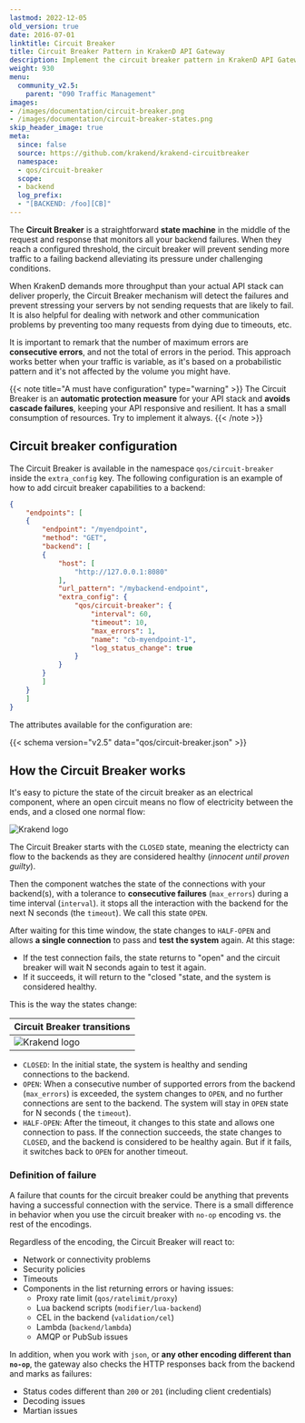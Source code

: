 ```yaml
---
lastmod: 2022-12-05
old_version: true
date: 2016-07-01
linktitle: Circuit Breaker
title: Circuit Breaker Pattern in KrakenD API Gateway
description: Implement the circuit breaker pattern in KrakenD API Gateway to enhance the resilience and stability of your API ecosystem
weight: 930
menu:
  community_v2.5:
    parent: "090 Traffic Management"
images:
- /images/documentation/circuit-breaker.png
- /images/documentation/circuit-breaker-states.png
skip_header_image: true
meta:
  since: false
  source: https://github.com/krakend/krakend-circuitbreaker
  namespace:
  - qos/circuit-breaker
  scope:
  - backend
  log_prefix:
  - "[BACKEND: /foo][CB]"
---
```

The **Circuit Breaker** is a straightforward **state machine** in the middle of the request and response that monitors all your backend failures. When they reach a configured threshold, the circuit breaker will prevent sending more traffic to a failing backend alleviating its pressure under challenging conditions.

When KrakenD demands more throughput than your actual API stack can deliver properly, the Circuit Breaker mechanism will detect the failures and prevent stressing your servers by not sending requests that are likely to fail. It is also helpful for dealing with network and other communication problems by preventing too many requests from dying due to timeouts, etc.

It is important to remark that the number of maximum errors are **consecutive errors**, and not the total of errors in the period. This approach works better when your traffic is variable, as it's based on a probabilistic pattern and it's not affected by the volume you might have.

{{< note title="A must have configuration" type="warning" >}}
The Circuit Breaker is an **automatic protection measure** for your API stack and **avoids cascade failures**, keeping your API responsive and resilient. It has a small consumption of resources. Try to implement it always.
{{< /note >}}


## Circuit breaker configuration

The Circuit Breaker is available in the namespace `qos/circuit-breaker` inside the `extra_config` key. The following configuration is an example of how to add circuit breaker capabilities to a backend:
```json
{
    "endpoints": [
    {
        "endpoint": "/myendpoint",
        "method": "GET",
        "backend": [
        {
            "host": [
                "http://127.0.0.1:8080"
            ],
            "url_pattern": "/mybackend-endpoint",
            "extra_config": {
                "qos/circuit-breaker": {
                    "interval": 60,
                    "timeout": 10,
                    "max_errors": 1,
                    "name": "cb-myendpoint-1",
                    "log_status_change": true
                }
            }
        }
        ]
    }
    ]
}
```

The attributes available for the configuration are:

{{< schema version="v2.5" data="qos/circuit-breaker.json" >}}

## How the Circuit Breaker works
It's easy to picture the state of the circuit breaker as an electrical component, where an open circuit means no flow of electricity between the ends, and a closed one normal flow:

![Krakend logo](/images/documentation/circuit-breaker.png)

The Circuit Breaker starts with the `CLOSED` state, meaning the electricty can flow to the backends as they are considered healthy (*innocent until proven guilty*).

Then the component watches the state of the connections with your backend(s), with a tolerance to **consecutive failures** (`max_errors`) during a time interval (`interval`). it stops all the interaction with the backend for the next N seconds (the `timeout`). We call this state `OPEN`.

After waiting for this time window, the state changes to `HALF-OPEN` and allows **a single connection** to pass and **test the system** again. At this stage:
- If the test connection fails, the state returns to "open" and the circuit breaker will wait N seconds again to test it again.
- If it succeeds, it will return to the "closed "state,  and the system is considered healthy.

This is the way the states change:

| Circuit Breaker transitions |
|-----|
| ![Krakend logo](/images/documentation/circuit-breaker-states.png) |

- `CLOSED`: In the initial state, the system is healthy and sending connections to the backend.
- `OPEN`: When a consecutive number of supported errors from the backend (`max_errors`) is exceeded, the system changes to `OPEN`, and no further connections are sent to the backend. The system will stay in `OPEN` state for N seconds ( the `timeout`).
- `HALF-OPEN`: After the timeout, it changes to this state and allows one connection to pass. If the connection succeeds, the state changes to `CLOSED`, and the backend is considered to be healthy again. But if it fails, it switches back to `OPEN` for another timeout.

### Definition of failure

A failure that counts for the circuit breaker could be anything that prevents having a successful connection with the service. There is a small difference in behavior when you use the circuit breaker with `no-op` encoding vs. the rest of the encodings.

Regardless of the encoding, the Circuit Breaker will react to:

- Network or connectivity problems
- Security policies
- Timeouts
- Components in the list returning errors or having issues:
    - Proxy rate limit (`qos/ratelimit/proxy`)
    - Lua backend scripts (`modifier/lua-backend`)
    - CEL in the backend (`validation/cel`)
    - Lambda (`backend/lambda`)
    - AMQP or PubSub issues

In addition, when you work with `json`, or **any other encoding different than `no-op`**, the gateway also checks the HTTP responses back from the backend and marks as failures:

- Status codes different than `200` or `201` (including client credentials)
- Decoding issues
- Martian issues
